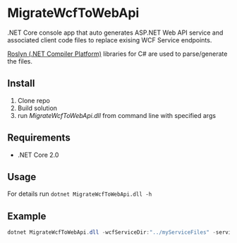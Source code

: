 # MigrateWcfToWebApi

.NET Core console app that auto generates ASP.NET Web API service and associated client code files to replace exising WCF Service endpoints. 

[Roslyn (.NET Compiler Platform)](https://github.com/dotnet/roslyn) libraries for C# are used to parse/generate the files.

## Install

1) Clone repo
2) Build solution
3) run _MigrateWcfToWebApi.dll_ from command line with specified args

## Requirements

- .NET Core 2.0

## Usage

For details run `dotnet MigrateWcfToWebApi.dll -h` 

## Example

```powershell
dotnet MigrateWcfToWebApi.dll -wcfServiceDir:"../myServiceFiles" -serviceOutputDir:"../serviceOutput" -wcfClientDir:"../myClientFiles" -clientOutputDir:"../clientOutput" 
```
